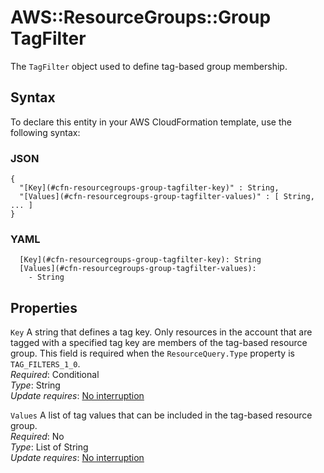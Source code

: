 # AWS::ResourceGroups::Group TagFilter<a name="aws-properties-resourcegroups-group-tagfilter"></a>

The `TagFilter` object used to define tag\-based group membership\. 

## Syntax<a name="aws-properties-resourcegroups-group-tagfilter-syntax"></a>

To declare this entity in your AWS CloudFormation template, use the following syntax:

### JSON<a name="aws-properties-resourcegroups-group-tagfilter-syntax.json"></a>

```
{
  "[Key](#cfn-resourcegroups-group-tagfilter-key)" : String,
  "[Values](#cfn-resourcegroups-group-tagfilter-values)" : [ String, ... ]
}
```

### YAML<a name="aws-properties-resourcegroups-group-tagfilter-syntax.yaml"></a>

```
  [Key](#cfn-resourcegroups-group-tagfilter-key): String
  [Values](#cfn-resourcegroups-group-tagfilter-values): 
    - String
```

## Properties<a name="aws-properties-resourcegroups-group-tagfilter-properties"></a>

`Key`  <a name="cfn-resourcegroups-group-tagfilter-key"></a>
A string that defines a tag key\. Only resources in the account that are tagged with a specified tag key are members of the tag\-based resource group\. This field is required when the `ResourceQuery.Type` property is `TAG_FILTERS_1_0`\.  
*Required*: Conditional  
*Type*: String  
*Update requires*: [No interruption](https://docs.aws.amazon.com/AWSCloudFormation/latest/UserGuide/using-cfn-updating-stacks-update-behaviors.html#update-no-interrupt)

`Values`  <a name="cfn-resourcegroups-group-tagfilter-values"></a>
A list of tag values that can be included in the tag\-based resource group\.  
*Required*: No  
*Type*: List of String  
*Update requires*: [No interruption](https://docs.aws.amazon.com/AWSCloudFormation/latest/UserGuide/using-cfn-updating-stacks-update-behaviors.html#update-no-interrupt)